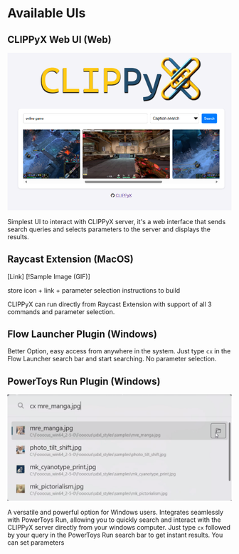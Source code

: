# Available UIs

## CLIPPyX Web UI (Web)

![webui](assets/webui.png)

Simplest UI to interact with CLIPPyX server, it's a web interface that sends search queries and selects parameters to the server and displays the results.

## Raycast Extension (MacOS)

[Link]
[!Sample Image (GIF)]

store icon + link + parameter selection
instructions to build


CLIPPyX can run directly from Raycast Extension with support of all 3 commands and parameter selection.

## Flow Launcher Plugin (Windows)

Better Option, easy access from anywhere in the system. Just type `cx` in the Flow Launcher search bar and start searching. No parameter selection.

## PowerToys Run Plugin (Windows)

![sample_image](assets/powertoys_sample.png)

A versatile and powerful option for Windows users. Integrates seamlessly with PowerToys Run, allowing you to quickly search and interact with the CLIPPyX server directly from your windows computer. Just type `cx` followed by your query in the PowerToys Run search bar to get instant results. You can set parameters


